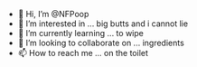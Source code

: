- 👋 Hi, I’m @NFPoop
- 👀 I’m interested in ... big butts and i cannot lie
- 🌱 I’m currently learning ... to wipe
- 💞️ I’m looking to collaborate on ... ingredients
- 📫 How to reach me ... on the toilet

<!---
NFPoop/NFPoop is a ✨ special ✨ repository because its `README.md` (this file) appears on your GitHub profile.
You can click the Preview link to take a look at your changes.
--->
